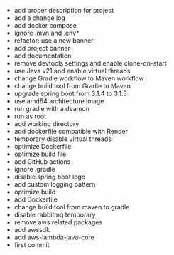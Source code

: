 - add proper description for project
- add a change log
- add docker compose
- ignore .mvn and .env*
- refactor: use a new banner
- add project banner
- add documentation
- remove devtools settings and enable clone-on-start
- use Java v21 and enable virtual threads
- change Gradle workflow to Maven workflow
- change build tool from Gradle to Maven
- upgrade spring boot from 3.1.4 to 3.1.5
- use amd64 architecture image
- run gradle with a deamon
- run as root
- add working directory
- add dockerfile compatible with Render
- temporary disable virtual threads
- optimize Dockerfile
- optimize build file
- add GitHub actions
- ignore .gradle
- disable spring boot logo
- add custom logging pattern
- optimize build
- add Dockerfile
- change build tool from maven to gradle
- disable rabbitmq temporary
- remove aws related packages
- add awssdk
- add aws-lambda-java-core
- first commit
